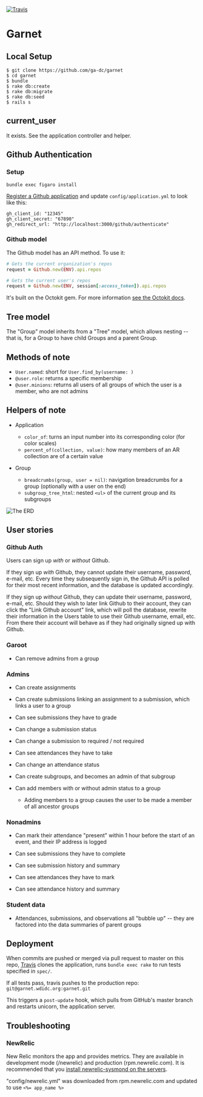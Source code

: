 [![Travis](https://travis-ci.org/ga-dc/garnet.svg?branch=master)](https://travis-ci.org/ga-dc/garnet/)

# Garnet

## Local Setup

```
$ git clone https://github.com/ga-dc/garnet
$ cd garnet
$ bundle
$ rake db:create
$ rake db:migrate
$ rake db:seed
$ rails s
```

## current_user

It exists. See the application controller and helper.

## Github Authentication

### Setup

```
bundle exec figaro install
```

[Register a Github application](https://github.com/settings/applications) and update `config/application.yml` to look like this:

```
gh_client_id: "12345"
gh_client_secret: "67890"
gh_redirect_url: "http://localhost:3000/github/authenticate"
```

### Github model

The Github model has an API method. To use it:

```rb
# Gets the current organization's repos
request = Github.new(ENV).api.repos

# Gets the current user's repos
request = Github.new(ENV, session[:access_token]).api.repos
```

It's built on the Octokit gem. For more information [see the Octokit docs](https://github.com/octokit/octokit.rb).

## Tree model

The "Group" model inherits from a "Tree" model, which allows nesting -- that is, for a Group to have child Groups and a parent Group.

## Methods of note

- `User.named`: short for `User.find_by(username: )`
- `@user.role`: returns a specific membership
- `@user.minions`: returns all users of all groups of which the user is a member, who are not admins

## Helpers of note

- Application
  - `color_of`: turns an input number into its corresponding color (for color scales)
  - `percent_of(collection, value)`: how many members of an AR collection are of a certain value

- Group
  - `breadcrumbs(group, user = nil)`: navigation breadcrumbs for a group (optionally with a user on the end)
  - `subgroup_tree_html`: nested `<ul>` of the current group and its subgroups

![The ERD](http://i.imgur.com/jW4WQQK.png)

## User stories

### Github Auth

Users can sign up *with* or *without* Github.

If they sign up *with* Github, they cannot update their username, password, e-mail, etc. Every time they subsequently sign in, the Github API is polled for their most recent information, and the database is updated accordingly.

If they sign up *without* Github, they can update their username, password, e-mail, etc. Should they wish to later link Github to their account, they can click the "Link Github account" link, which will poll the database, rewrite their information in the Users table to use their Github username, email, etc. From there their account will behave as if they had originally signed up with Github.

### Garoot
- Can remove admins from a group

### Admins
- Can create assignments
- Can create submissions linking an assignment to a submission, which links a user to a group

- Can see submissions they have to grade
- Can change a submission status
- Can change a submission to required / not required

- Can see attendances they have to take
- Can change an attendance status

- Can create subgroups, and becomes an admin of that subgroup
- Can add members with or without admin status to a group
  - Adding members to a group causes the user to be made a member of all ancestor groups

### Nonadmins
- Can mark their attendance "present" within 1 hour before the start of an event, and their IP address is logged

- Can see submissions they have to complete
- Can see submission history and summary

- Can see attendances they have to mark
- Can see attendance history and summary

### Student data
- Attendances, submissions, and observations all "bubble up" -- they are factored into the data summaries of parent groups

## Deployment

When commits are pushed or merged via pull request to master on this repo, [Travis](https://travis-ci.org/ga-dc/garnet)
clones the application, runs `bundle exec rake` to run tests specified in `spec/`.

If all tests pass, travis pushes to the production repo: `git@garnet.wdidc.org:garnet.git`

This triggers a `post-update` hook, which pulls from GitHub's master branch and restarts
unicorn, the application server.

## Troubleshooting

### NewRelic

New Relic monitors the app and provides metrics.  They are available in development mode (/newrelic) and production (rpm.newrelic.com).  It is recommended that you [install newrelic-sysmond on the servers](https://rpm.newrelic.com/accounts/1130222/servers/get_started).

"config/newrelic.yml" was downloaded from rpm.newrelic.com and updated to use `<%= app_name %>`
